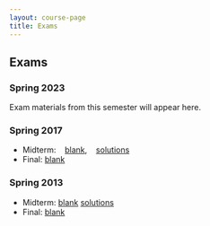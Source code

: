 ```yaml
---
layout: course-page
title: Exams
---
```


## Exams

### Spring 2023

Exam materials from this semester will appear here.

### Spring 2017
* Midterm: &nbsp;&nbsp; [blank](),  &nbsp;&nbsp;  [solutions]()
* Final:  [blank]()

### Spring 2013
* Midterm:  [blank]()    [solutions]()
* Final:  [blank]()

<div style="padding-bottom: 40px"></div>
